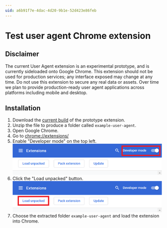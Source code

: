 ```yaml
---
uid: a6b91f7e-4dac-4d20-9b1e-52d423e86feb
---
```


Test user agent Chrome extension
=================

## Disclaimer

The current User Agent extension is an experimental prototype, and is currently sideloaded onto Google Chrome. This extension should not be used for production services; any interface exposed may change at any time. Do not use this extension to secure any real data or assets. Over time we plan to provide production-ready user agent applications across platforms including mobile and desktop.

## Installation

1. Download the [current build](/dist/example-user-agent.zip) of the prototype extension.
2. Unzip the file to produce a folder called `example-user-agent`.
3. Open Google Chrome.
4. Go to [chrome://extensions/](chrome://extensions/)
5. Enable "Developer mode" on the top left. 
    ![Enabled developer Mode](../images/developerMode.png)
6. Click the "Load unpacked" button.
    ![Selected Load Unpacked button](../images/loadUnpacked.png)
7. Choose the extracted folder `example-user-agent` and load the extension into Chrome.
